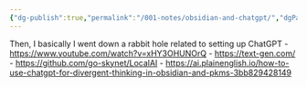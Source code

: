 ```yaml
---
{"dg-publish":true,"permalink":"/001-notes/obsidian-and-chatgpt/","dgPassFrontmatter":true,"noteIcon":""}
---
```



Then, I basically I went down a rabbit hole related to setting up ChatGPT
			- https://www.youtube.com/watch?v=xHY3OHUNOrQ
				- https://text-gen.com/
				- https://github.com/go-skynet/LocalAI
				- https://ai.plainenglish.io/how-to-use-chatgpt-for-divergent-thinking-in-obsidian-and-pkms-3bb829428149